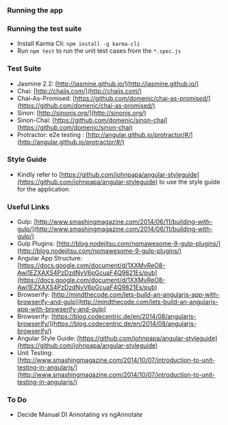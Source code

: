 ### Running the app

### Running the test suite
* Install Karma Cli: ``npm install -g karma-cli``
* Run ``npm test`` to run the unit test cases from the ``*.spec.js``

### Test Suite
* Jasmine 2.2: [http://jasmine.github.io/](http://jasmine.github.io/)
* Chai: [http://chaijs.com/](http://chaijs.com/)
* Chai-As-Promised: [https://github.com/domenic/chai-as-promised/](https://github.com/domenic/chai-as-promised/)
* Sinon: [http://sinonjs.org/](http://sinonjs.org/)
* Sinon-Chai: [https://github.com/domenic/sinon-chai](https://github.com/domenic/sinon-chai)
* Protractor: e2e testing : [http://angular.github.io/protractor/#/](http://angular.github.io/protractor/#/)

### Style Guide
* Kindly refer to [https://github.com/johnpapa/angular-styleguide](https://github.com/johnpapa/angular-styleguide) to use the style guide for the application.


### Useful Links
* Gulp: [http://www.smashingmagazine.com/2014/06/11/building-with-gulp/](http://www.smashingmagazine.com/2014/06/11/building-with-gulp/)
* Gulp Plugins: [http://blog.nodejitsu.com/npmawesome-9-gulp-plugins/](http://blog.nodejitsu.com/npmawesome-9-gulp-plugins/)
* Angular App Structure: [https://docs.google.com/document/d/1XXMvReO8-Awi1EZXAXS4PzDzdNvV6pGcuaF4Q9821Es/pub](https://docs.google.com/document/d/1XXMvReO8-Awi1EZXAXS4PzDzdNvV6pGcuaF4Q9821Es/pub)
* Browserify: [http://mindthecode.com/lets-build-an-angularjs-app-with-browserify-and-gulp](http://mindthecode.com/lets-build-an-angularjs-app-with-browserify-and-gulp)
* Browserify: [https://blog.codecentric.de/en/2014/08/angularjs-browserify/](https://blog.codecentric.de/en/2014/08/angularjs-browserify/)
* Angular Style Guide: [https://github.com/johnpapa/angular-styleguide](https://github.com/johnpapa/angular-styleguide)
* Unit Testing: [http://www.smashingmagazine.com/2014/10/07/introduction-to-unit-testing-in-angularjs/](http://www.smashingmagazine.com/2014/10/07/introduction-to-unit-testing-in-angularjs/)

### To Do
* Decide Manual DI Annotating vs ngAnnotate
